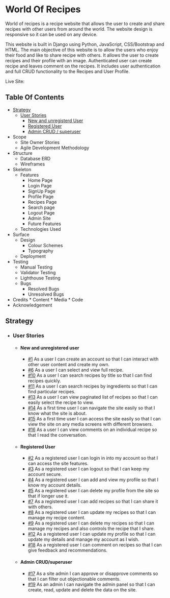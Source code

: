 # World Of Recipes


World of recipes is a recipe website that allows the user to create and share recipes with other users from around the world. The website design is responsive so it can be used on any device.

This website is built in Django using Python, JavaScript, CSS/Bootstrap and HTML. The main objective of this website is to allow the users who enjoy their food and like to share recipe with others. It allows the user to create recipes and their profile with an image. Authenticated user can create recipe and leaves comment on the recipes. It includes user authentication and full CRUD functionality to the Recipes and User Profile.

Live Site:

## Table Of Contents

 * [Strategy](#strategy)
   * [User Stories](#user-stories)
      * [New and unregisterd User](#new-and-unregistered-user)
      * [Registered User](#registered-user)
      * [Admin CRUD / superuser](#admin-crudsuperuser)
 * Scope    
    * Site Owner Stories
    * Agile Development Methodology
 * Structure
    * Database ERD 
    * Wireframes
 * Skeleton  
    * Features 
       * Home Page
       * Login Page
       * SignUp Page
       * Profile Page
       * Recipes Page
       * Search page
       * Logout Page
       * Admin Site
       * Future Features
    * Technologies Used
 * Surface
    * Design
      * Colour Schemes
      * Typography  
    * Deployment
 * Testing
      * Manual Testing
      * Validator Testing
      * Lighthouse Testing
      * Bugs
        * Resolved Bugs
        * Unresolved Bugs
 * Credits
       * Content
       * Media
       * Code
 * Acknowledgement   

## Strategy

 * ### User Stories

    * #### New and unregistered user

      * [#1](https://github.com/Dania2021/world-of-recipes/issues/1) As a user I can create an account so that I can interact with other user content and create my own.
      * [#6](https://github.com/Dania2021/world-of-recipes/issues/6) As a user I can select and view full recipe.
      * [#10](https://github.com/Dania2021/world-of-recipes/issues/10) As a user I can search recipes by title so that I can find recipes quickly.
      * [#11](https://github.com/Dania2021/world-of-recipes/issues/11) As a user I can search recipes by ingredients so that I can find particular recipes.
      * [#13](https://github.com/Dania2021/world-of-recipes/issues/13) As a user I can view paginated list of recipes so that I can easily select the recipe to view.
      * [#14](https://github.com/Dania2021/world-of-recipes/issues/14) As a first time user I can navigate the site easily so that I know what the site is about.
      * [#15](https://github.com/Dania2021/world-of-recipes/issues/15) As a first time user I can access the site easily so that I can view the site on any media screens with different browsers.
      * [#16](https://github.com/Dania2021/world-of-recipes/issues/16) As a user I can view comments on an individual recipe so that I read the conversation.
   
   * #### Registered User

      * [#2](https://github.com/Dania2021/world-of-recipes/issues/2) As a registered user I can login in into my account so that I can access the site features.
      * [#3](https://github.com/Dania2021/world-of-recipes/issues/3) As a registered user I can logout so that I can keep my account secure.
      * [#4](https://github.com/Dania2021/world-of-recipes/issues/4) As a registered user I can add and view my profile so that I know my account details.
      * [#5](https://github.com/Dania2021/world-of-recipes/issues/5) As a registered user I can delete my profile from the site so that if longer use it.
      * [#7](https://github.com/Dania2021/world-of-recipes/issues/7) As a registered user I can add recipes so that I can share it with others.
      * [#8](https://github.com/Dania2021/world-of-recipes/issues/8) As a registered user I can update my recipes so that I can manage my recipe content.
      * [#9](https://github.com/Dania2021/world-of-recipes/issues/9) As a registered user I can delete my recipes so that I can manage my recipes and also controls the recipe that I share.
      * [#12](https://github.com/Dania2021/world-of-recipes/issues/12) As a registered user I can update my profile so that I can update my details and manage my account as I wish.
      * [#18](https://github.com/Dania2021/world-of-recipes/issues/18) As a registered user I can comment on recipes so that I can give feedback and recommendations.

   * #### Admin CRUD/superuser

     * [#17](https://github.com/Dania2021/world-of-recipes/issues/17) As a site admin I can approve or disapprove comments so that I can filter out objectionable comments.
     * [#19](https://github.com/Dania2021/world-of-recipes/issues/19) As an admin I can navigate the admin panel so that I can create, read, update and delete the data on the site.



